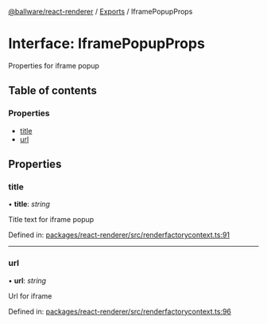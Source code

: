 [@ballware/react-renderer](../README.md) / [Exports](../modules.md) / IframePopupProps

# Interface: IframePopupProps

Properties for iframe popup

## Table of contents

### Properties

- [title](iframepopupprops.md#title)
- [url](iframepopupprops.md#url)

## Properties

### title

• **title**: *string*

Title text for iframe popup

Defined in: [packages/react-renderer/src/renderfactorycontext.ts:91](https://github.com/ballware/ballware-client/blob/d8b5d6b/packages/react-renderer/src/renderfactorycontext.ts#L91)

___

### url

• **url**: *string*

Url for iframe

Defined in: [packages/react-renderer/src/renderfactorycontext.ts:96](https://github.com/ballware/ballware-client/blob/d8b5d6b/packages/react-renderer/src/renderfactorycontext.ts#L96)
